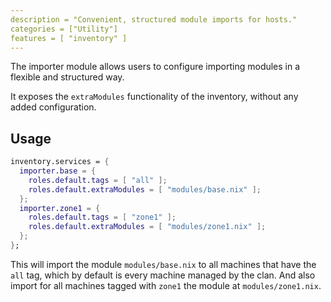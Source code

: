 ```yaml
---
description = "Convenient, structured module imports for hosts."
categories = ["Utility"]
features = [ "inventory" ]
---
```

The importer module allows users to configure importing modules in a flexible and structured way.

It exposes the `extraModules` functionality of the inventory, without any added configuration.

## Usage

```nix
inventory.services = {
  importer.base = {
    roles.default.tags = [ "all" ];
    roles.default.extraModules = [ "modules/base.nix" ];
  };
  importer.zone1 = {
    roles.default.tags = [ "zone1" ];
    roles.default.extraModules = [ "modules/zone1.nix" ];
  };
};
```

This will import the module `modules/base.nix` to all machines that have the `all` tag,
which by default is every machine managed by the clan.
And also import for all machines tagged with `zone1` the module at `modules/zone1.nix`.
